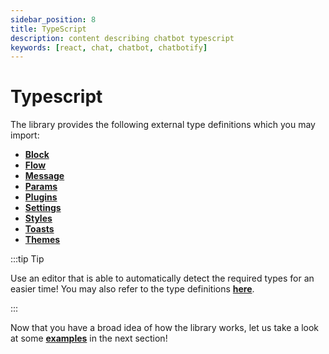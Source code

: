 ```yaml
---
sidebar_position: 8
title: TypeScript
description: content describing chatbot typescript
keywords: [react, chat, chatbot, chatbotify]
---
```


# Typescript

The library provides the following external type definitions which you may import:
- [**Block**](/docs/concepts/conversations#block)
- [**Flow**](/docs/concepts/conversations#flow)
- [**Message**](/docs/concepts/conversations#message)
- [**Params**](/docs/concepts/conversations#params)
- [**Plugins**](/docs/concepts/plugins)
- [**Settings**](/docs/concepts/settings)
- [**Styles**](/docs/concepts/styles)
- [**Toasts**](/docs/concepts/conversations#toast)
- [**Themes**](/docs/concepts/themes)

:::tip Tip

Use an editor that is able to automatically detect the required types for an easier time! You may also refer to the type definitions [**here**](https://github.com/react-chatbotify/react-chatbotify/tree/main/src/types).

:::

Now that you have a broad idea of how the library works, let us take a look at some [**examples**](/docs/examples/basic_form) in the next section!